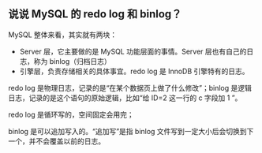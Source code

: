 ## 说说 MySQL 的 redo log 和 binlog？

MySQL 整体来看，其实就有两块：

- Server 层，它主要做的是 MySQL 功能层面的事情。Server 层也有自己的日志，称为 binlog（归档日志）
- 引擎层，负责存储相关的具体事宜。redo log 是 InnoDB 引擎特有的日志。

redo log 是物理日志，记录的是“在某个数据页上做了什么修改”；binlog 是逻辑日志，记录的是这个语句的原始逻辑，比如“给 ID=2 这一行的 c 字段加 1 ”。

redo log 是循环写的，空间固定会用完；

binlog 是可以追加写入的。“追加写”是指 binlog 文件写到一定大小后会切换到下一个，并不会覆盖以前的日志。

